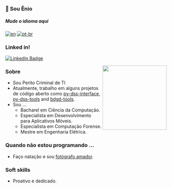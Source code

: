 ### 👋 Sou Ênio

##### Mude o idioma aqui
[![en](https://img.shields.io/badge/lang-en-green.svg)](https://github.com/eniocc/eniocc/blob/main/README.md)
[![pt-br](https://img.shields.io/badge/lang-pt--br-green.svg)](https://github.com/eniocc/eniocc/blob/main/README.pt-br.md)

### Linked in! 
[![Linkedin Badge](https://img.shields.io/badge/-LinkedIn-0e76a8?style=flat-square&logo=Linkedin&logoColor=white)](https://www.linkedin.com/in/enioviana/)

<img align="right" height="200" src="https://github.com/Lucas-Godoi/Lucas-Godoi/blob/main/computer_cat.gif"/>

### Sobre
- Sou Perito Criminal de TI 
- Atualmente, trabalho em alguns projetos de código aberto como [py-dss-interface](https://github.com/eniocc/py_dss_interface), [py-dss-tools](https://github.com/eniocc/py_dss_tools) and [bdgd-tools](https://github.com/eniocc/bdgd-tools).
- Sou ...
  - Bacharel em Ciência da Computação.
  - Especialista em Desenvolvimento para Aplicativos Móveis.
  - Especialista em Computação Forense.
  - Mestre em Engenharia Elétrica.

### Quando não estou programando ...
- Faço natação e sou [fotógrafo amador](https://www.instagram.com/eniocc).

### Soft skills
- Proativo e dedicado.

